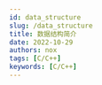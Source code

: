 ```yaml
---
id: data_structure
slug: /data_structure
title: 数据结构简介
date: 2022-10-29
authors: nox
tags: [C/C++]
keywords: [C/C++]
---
```


<!-- truncate -->
